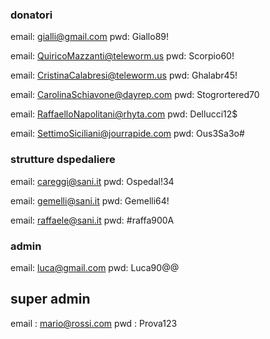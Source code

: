 ### donatori
email: gialli@gmail.com
pwd: Giallo89!

email: QuiricoMazzanti@teleworm.us
pwd: Scorpio60!

email: CristinaCalabresi@teleworm.us
pwd: Ghalabr45!

email: CarolinaSchiavone@dayrep.com
pwd: Stogrortered70

email: RaffaelloNapolitani@rhyta.com
pwd: Dellucci12$

email: SettimoSiciliani@jourrapide.com
pwd: Ous3Sa3o#

### strutture dspedaliere
email: careggi@sani.it
pwd: Ospedal!34

email: gemelli@sani.it
pwd: Gemelli64!

email: raffaele@sani.it
pwd: #raffa900A

### admin
email: luca@gmail.com
pwd: Luca90@@

## super admin
email : mario@rossi.com
pwd : Prova123
